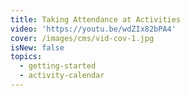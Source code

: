 ```yaml
---
title: Taking Attendance at Activities
video: 'https://youtu.be/wdZIx82bPA4'
cover: /images/cms/vid-cov-1.jpg
isNew: false
topics:
  - getting-started
  - activity-calendar
---
```

